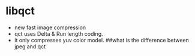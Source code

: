 # libqct
- new fast image compression
- qct uses Delta & Run length coding.
- it only compresses yuv color model.
##what is the difference between jpeg and qct
